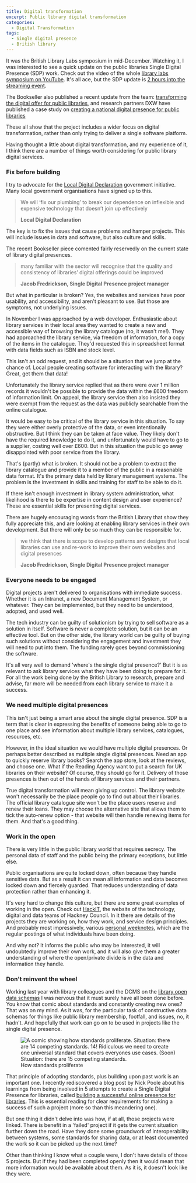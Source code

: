 ```yaml
---
title: Digital transformation
excerpt: Public library digital transformation
categories:
  - Digital Transformation
tags:
  - Single digital presence
  - British library
---
```


It was the British Library Labs symposium in mid-December. Watching it, I was interested to see a quick update on the public libraries Single Digital Presence (SDP) work. Check out the video of the whole [library labs symposium on YouTube](https://www.youtube.com/watch?v=ZCdakFvVYEc). It's all ace, but the SDP update is [2 hours into the streaming event](https://youtu.be/ZCdakFvVYEc?t=7216). 

The Bookseller also published a recent update from the team: [transforming the digital offer for public libraries](https://www.thebookseller.com/blogs/transforming-digital-offer-public-libraries-1220211), and research partners DXW have published a case study on [creating a national digital presence for public libraries](https://www.dxw.com/case-studies/creating-a-national-digital-presence-for-public-libraries/)

These all show that the project includes a wider focus on digital transformation, rather than only trying to deliver a single software platform.

Having thought a little about digital transformation, and my experience of it, I think there are a number of things worth considering for public library digital services.

### Fix before building

I try to advocate for the [Local Digital Declaration](https://localdigital.gov.uk/declaration/) government initiative. Many local government organisations have signed up to this.

> We will ‘fix our plumbing’ to break our dependence on inflexible and expensive technology that doesn’t join up effectively
>
> **Local Digital Declaration**

The key is to fix the issues that cause problems and hamper projects. This will include issues in data and software, but also culture and skills.

The recent Bookseller piece comented fairly reservedly on the current state of library digital presences.

> many familiar with the sector will recognise that the quality and consistency of libraries’ digital offerings could be improved
>
> **Jacob Fredrickson, Single Digital Presence project manager**

But what in particular is broken? Yes, the websites and services have poor usability, and accessibility, and aren't pleasant to use. But those are symptoms, not underlying issues.

In November I was approached by a web developer. Enthusiastic about library services in their local area they wanted to create a new and accessible way of browsing the library catalogue (no, it wasn't me!). They had approached the library service, via freedom of information, for a copy of the items in the catalogue. They'd requested this in spreadsheet format with data fields such as ISBN and stock level.

This isn't an odd request, and it should be a situation that we jump at the chance of. Local people creating software for interacting with the library? Great, get them that data!

Unfortunately the library service replied that as there were over 1 million records it wouldn't be possible to provide the data within the £600 freedom of information limit. On appeal, the library service then also insisted they were exempt from the request as the data was publicly searchable from the online catalogue.

It would be easy to be critical of the library service in this situation. To say they were either overly protective of the data, or even intentionally obstructive. But I think they can be taken at face value. They likely don't have the required knowledge to do it, and unfortunately would have to go to a supplier, costing well over £600. But in this situation the public go away disappointed with poor service from the library.

That's (partly) what is broken. It should not be a problem to extract the library catalogue and provide it to a member of the public in a reasonable data format. It's the primary data held by library management systems. The problem is the investment in skills and training for staff to be able to do it.

If there isn't enough investment in library system administration, what likelihood is there to be expertise in content design and user experience? These are essential skills for presenting digital services.

There are hugely encouraging words from the British Library that show they fully appreciate this, and are looking at enabling library services in their own development. But there will only be so much they can be responsible for.

> we think that there is scope to develop patterns and designs that local libraries can use and re-work to improve their own websites and digital presences
>
> **Jacob Fredrickson, Single Digital Presence project manager**

### Everyone needs to be engaged

Digital projects aren't delivered to organisations with immediate success. Whether it is an Intranet, a new Document Management System, or whatever. They can be implemented, but they need to be understood, adopted, and used well.

The tech industry can be guilty of solutionism by trying to sell software as a solution in itself. Software is never a complete solution, but it can be an effective tool. But on the other side, the library world can be guilty of buying such solutions without considering the engagement and investment they will need to put into them. The funding rarely goes beyond commissioning the software.

It's all very well to demand 'where's the single digital presence?' But it is as relevant to ask library services what they have been doing to prepare for it. For all the work being done by the British Library to research, prepare and advise, far more will be needed from each library service to make it a success.

### We need multiple digital presences

This isn't just being a smart arse about the single digital presence. SDP is a term that is clear in expressing the benefits of someone being able to go to one place and see information about multiple library services, catalogues, resources, etc.

However, in the ideal situation we would have multiple digital presences. Or perhaps better described as multiple single digital presences. Need an app to quickly reserve library books? Search the app store, look at the reviews, and choose one. What if the Reading Agency want to put a search for UK libraries on their website? Of course, they should go for it. Delivery of those presences is then out of the hands of library services and their partners.

True digital transformation will mean giving up control. The library website won't necessarily be the place people go to find out about their libraries. The official library catalogue site won't be the place users reserve and renew their loans. They may choose the alternative site that allows them to tick the auto-renew option - that website will then handle renewing items for them. And that's a good thing.

### Work in the open

There is very little in the public library world that requires secrecy. The personal data of staff and the public being the primary exceptions, but little else.

Public organisations are quite locked down, often because they handle sensitive data. But as a result it can mean all information and data becomes locked down and fiercely guarded. That reduces understanding of data protection rather than enhancing it.

It's very hard to change this culture, but there are some great examples of working in the open. Check out [HackIT](https://hackit.org.uk/), the website of the technology, digital and data teams of Hackney Council. In it there are details of the projects they are working on, how they work, and service design principles. And probably most impressively, various [personal weeknotes](https://hackit.org.uk/how-we-work/weeknotes), which are the regular postings of what individuals have been doing.

And why not? It informs the public who may be interested, it will undoubtedly improve their own work, and it will also give them a greater understanding of where the open/private divide is in the data and information they handle.

### Don't reinvent the wheel

Working last year with library colleagues and the DCMS on the [library open data schemas](https://schema.librarydata.uk/) I was nervous that it must surely have all been done before. You know that comic about standards and constantly creating new ones? That was on my mind. As it was, for the particular task of constructive data schemas for things like public library membership, footfall, and issues, no, it hadn't. And hopefully that work can go on to be used in projects like the single digital presence.

<figure class="align-center">
  <img src="https://imgs.xkcd.com/comics/standards.png" alt="A comic showing how standards proliferate. Situation: there are 14 competing standards. 14! Ridiculous we need to create one universal standard that covers everyones use cases. (Soon) Situation: there are 15 competing standards."/>
  <figcaption>How standards proliferate</figcaption>
</figure>

That principle of adopting standards, plus building upon past work is an important one. I recently rediscovered a blog post by Nick Poole about his learnings from being involved in 5 attempts to create a Single Digital Presence for libraries, called [building a successful online presence for libraries](https://nickpoole.org.uk/online-libraries/). This is essential reading for clear requirements for making a success of such a project (more so than this meandering one). 

But one thing it didn't delve into was how, if at all, those projects were linked. There is benefit in a 'failed' project if it gets the current situation further down the road. Have they done some groundwork of interoperability between systems, some standards for sharing data, or at least documented the work so it can be picked up the next time?

Other than thinking I know what a couple were, I don't have details of those 5 projects. But if they had been completed openly then it would mean that more information would be available about them. As it is, it doesn't look like they were.
